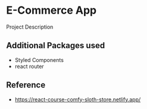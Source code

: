 # E-Commerce App

Project Description

## Additional Packages used

* Styled Components
* react router

## Reference

* https://react-course-comfy-sloth-store.netlify.app/
